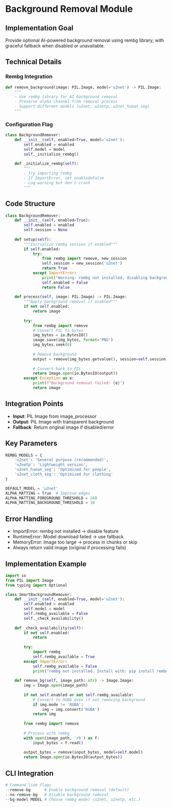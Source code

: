 # Background Removal Module

## Implementation Goal
Provide optional AI-powered background removal using rembg library, with graceful fallback when disabled or unavailable.

## Technical Details

### Rembg Integration
```python
def remove_background(image: PIL.Image, model='u2net') -> PIL.Image:
    """
    - Use rembg library for AI background removal
    - Preserve alpha channel from removal process
    - Support different models (u2net, u2netp, u2net_human_seg)
    """
```

### Configuration Flag
```python
class BackgroundRemover:
    def __init__(self, enabled=True, model='u2net'):
        self.enabled = enabled
        self.model = model
        self._initialize_rembg()
    
    def _initialize_rembg(self):
        """
        - Try importing rembg
        - If ImportError, set enabled=False
        - Log warning but don't crash
        """
```

## Code Structure

```python
class BackgroundRemover:
    def __init__(self, enabled=True):
        self.enabled = enabled
        self.session = None
        
    def setup(self):
        """Initialize rembg session if enabled"""
        if self.enabled:
            try:
                from rembg import remove, new_session
                self.session = new_session('u2net')
                return True
            except ImportError:
                print("Warning: rembg not installed, disabling background removal")
                self.enabled = False
                return False
    
    def process(self, image: PIL.Image) -> PIL.Image:
        """Apply background removal if enabled"""
        if not self.enabled:
            return image
            
        try:
            from rembg import remove
            # Convert PIL to bytes
            img_bytes = io.BytesIO()
            image.save(img_bytes, format='PNG')
            img_bytes.seek(0)
            
            # Remove background
            output = remove(img_bytes.getvalue(), session=self.session)
            
            # Convert back to PIL
            return Image.open(io.BytesIO(output))
        except Exception as e:
            print(f"Background removal failed: {e}")
            return image
```

## Integration Points
- **Input**: PIL Image from image_processor
- **Output**: PIL Image with transparent background
- **Fallback**: Return original image if disabled/error

## Key Parameters

```python
REMBG_MODELS = {
    'u2net': 'General purpose (recommended)',
    'u2netp': 'Lightweight version',
    'u2net_human_seg': 'Optimized for people',
    'u2net_cloth_seg': 'Optimized for clothing'
}

DEFAULT_MODEL = 'u2net'
ALPHA_MATTING = True  # Improve edges
ALPHA_MATTING_FOREGROUND_THRESHOLD = 240
ALPHA_MATTING_BACKGROUND_THRESHOLD = 10
```

## Error Handling
- ImportError: rembg not installed → disable feature
- RuntimeError: Model download failed → use fallback
- MemoryError: Image too large → process in chunks or skip
- Always return valid image (original if processing fails)

## Implementation Example

```python
import io
from PIL import Image
from typing import Optional

class SmartBackgroundRemover:
    def __init__(self, enabled=True, model='u2net'):
        self.enabled = enabled
        self.model = model
        self.rembg_available = False
        self._check_availability()
    
    def _check_availability(self):
        if not self.enabled:
            return
        
        try:
            import rembg
            self.rembg_available = True
        except ImportError:
            self.rembg_available = False
            print("rembg not installed. Install with: pip install rembg")
    
    def remove_bg(self, image_path: str) -> Image.Image:
        img = Image.open(image_path)
        
        if not self.enabled or not self.rembg_available:
            # Convert to RGBA even if not removing background
            if img.mode != 'RGBA':
                img = img.convert('RGBA')
            return img
        
        from rembg import remove
        
        # Process with rembg
        with open(image_path, 'rb') as f:
            input_bytes = f.read()
        
        output_bytes = remove(input_bytes, model=self.model)
        return Image.open(io.BytesIO(output_bytes))
```

## CLI Integration
```python
# Command line flags
--remove-bg      # Enable background removal (default)
--no-remove-bg   # Disable background removal
--bg-model MODEL # Choose rembg model (u2net, u2netp, etc.)
